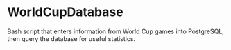 # WorldCupDatabase
Bash script that enters information from World Cup games into PostgreSQL, then query the database for useful statistics.
